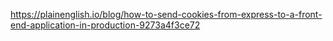 https://plainenglish.io/blog/how-to-send-cookies-from-express-to-a-front-end-application-in-production-9273a4f3ce72


